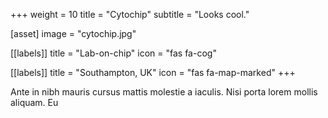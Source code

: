 +++
weight = 10
title = "Cytochip"
subtitle = "Looks cool."

[asset]
  image = "cytochip.jpg"

[[labels]]
  title = "Lab-on-chip"
  icon = "fas fa-cog"

[[labels]]
  title = "Southampton, UK"
  icon = "fas fa-map-marked"
+++

Ante in nibh mauris cursus mattis molestie a iaculis. Nisi porta lorem mollis aliquam. Eu